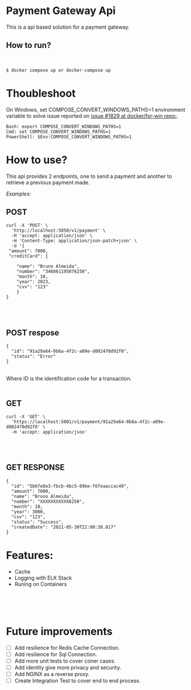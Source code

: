 # Payment Gateway Api

This is a api based solution for a payment gateway.

## How to run?

<br>

```
$ docker compose up or docker-compose up
```
# Thoubleshoot

On Windows, set COMPOSE_CONVERT_WINDOWS_PATHS=1 environment variable to solve issue reported on
[issue #1829 at docker/for-win repo:](https://github.com/docker/for-win/issues/1829).

    Bash: export COMPOSE_CONVERT_WINDOWS_PATHS=1
    Cmd: set COMPOSE_CONVERT_WINDOWS_PATHS=1
    PowerShell: $Env:COMPOSE_CONVERT_WINDOWS_PATHS=1

# How to use?

This api provides 2 endpoints, one to send a payment and another to retrieve a previous payment made.

_Examples:_

## POST

```
curl -X 'POST' \
  'http://localhost:5050/v1/payment' \
  -H 'accept: application/json' \
  -H 'Content-Type: application/json-patch+json' \
  -d '{
 "amount": 7000,
 "creditCard": {

    "name": "Bruno Almeida",
    "number": "346861195076250",
    "month": 10,
    "year": 2023,
    "cvv": "123"
    }
}
```

<br>
<br>

## POST respose

```
{
  "id": "91a29a64-0b6a-4f2c-a09e-d002470d92f0",
  "status": "Error"
}
```

<br>
Where ID is the identification code for a transaction.

<br>
<br>

## GET

```
curl -X 'GET' \
  'https://localhost:5001/v1/payment/91a29a64-0b6a-4f2c-a09e-d002470d92f0' \
  -H 'accept: application/json'
```

<br>
<br>

## GET RESPONSE

```
{
  "id": "5b6fe8e3-fbcb-4bc5-89be-f6feaaccac49",
  "amount": 7000,
  "name": "Bruno Almeida",
  "number": "XXXXXXXXXXX6250",
  "month": 10,
  "year": 3000,
  "cvv": "123",
  "status": "Success",
  "createdDate": "2021-05-30T22:00:38.817"
}
```

# Features:

- Cache
- Logging with ELK Stack
- Runing on Containers

<br>
<br>
<br>

# Future improvements

- [ ] Add resilience for Redis Cache Connection.
- [ ] Add resilience for Sql Connection.
- [ ] Add more unit tests to cover coner cases.
- [ ] Add identity give more privacy and security.
- [ ] Add NGINX as a reverse proxy.
- [ ] Create Integration Test to cover end to end process.
